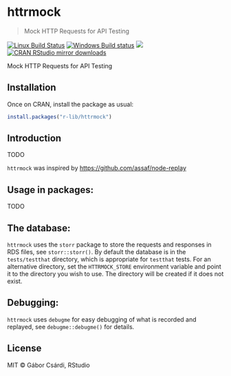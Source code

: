 


# httrmock

> Mock HTTP Requests for API Testing

[![Linux Build Status](https://travis-ci.org/r-lib/httrmock.svg?branch=master)](https://travis-ci.org/r-lib/httrmock)
[![Windows Build status](https://ci.appveyor.com/api/projects/status/github/r-lib/httrmock?svg=true)](https://ci.appveyor.com/project/gaborcsardi/httrmock)
[![](http://www.r-pkg.org/badges/version/httrmock)](http://www.r-pkg.org/pkg/httrmock)
[![CRAN RStudio mirror downloads](http://cranlogs.r-pkg.org/badges/httrmock)](http://www.r-pkg.org/pkg/httrmock)


Mock HTTP Requests for API Testing

## Installation

Once on CRAN, install the package as usual:


```r
install.packages("r-lib/httrmock")
```

## Introduction

TODO

`httrmock` was inspired by https://github.com/assaf/node-replay

## Usage in packages:

TODO

## The database:

`httrmock` uses the `storr` package to store the requests and responses
in RDS files, see `storr::storr()`. By default the database is in the
`tests/testthat` directory, which is appropriate for `testthat` tests.
For an alternative directory, set the `HTTRMOCK_STORE` environment
variable and point it to the directory you wish to use. The directory
will be created if it does not exist.

## Debugging:

`httrmock` uses `debugme` for easy debugging of what is recorded and
replayed, see `debugme::debugme()` for details.

## License

MIT © Gábor Csárdi, RStudio
